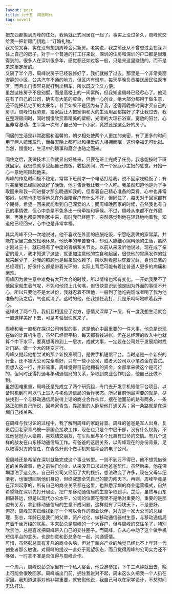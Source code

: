 ```yaml
---
layout: post
title: 九十五  同居时代
tag: novel1
---
```


把东西都搬到周峰的住处，我俩就正式同居在一起了。事实上没过多久，周峰就交给我一把新房门钥匙：“订婚礼物。”<br />
我又惊又喜，实在没有想到周峰会买新房。老实说，我之前还从不曾想过会在深圳住上自己的房子。对于一个普通的打工仔来说，深圳的住房和深圳的户口都是很难得到的，很多人在深圳很多年，感觉都还如过客一般，只是来这里赚钱的，而不是来这里定居的。<br />
又隔了半个月，周峰说房子已经装修好了，我们就搬了过去。那里是一个非常美丽安静的小区，公共汽车不通的地方，但区内有班车，每天早晚负责接送居民往返市区，而且出门很容易就打到出租车，所以既安全又方便。<br />
虽然这栋房子不是别墅，而是高楼上的一间寓所，但我知道周峰已经尽心了。他现在有了自己的公司，确实有大笔的资金，但他一心创业，绝大部分都用于做生意，还不能把私宅买的太豪华，甚至如果不是因为有了我，还得再晚些时间才买自己的房子。周峰怕我劳累，搬家后让人把家俱和大的生活用品都摆好了才让我过去，我在整理房间时，同时慢慢欣赏着精美的壁橱，光滑的大理石浴室，宽敞的阳台，心里非常激动，生平第一次有了自己的一个小家，竟然还是这么好的房子。

同居的生活是非常甜蜜和温馨的，朝夕相处使两个人更加的亲密，有了更多的时间用于两人嬉戏玩乐，而每天晚上都可以和相爱的人相拥而眠，这份幸福无可比拟。当然，慢慢地，生活中的琐事和磨合也随之而来。

同住之后，我做技术工作就显出好处来，只要在班上完成了任务，我总能按时下班就回家。我很快就享受起自己做饭，收拾房间，做一个家庭小主妇的感觉，开始一心一意地照顾起他来。<br />
周峰的作息时间极不稳定，常常下班前才一个电话打给我，说不回家吃晚饭了；有时甚至我已经回家做好了晚饭，他才告诉我让我一个人吃。我虽然知道他是为了争取回来和我一同进餐才那么晚通知我的，但看着自己精心准备的菜肴，心中也非常郁闷。以前也不觉得他总在外面陪客户有什么不好，但同住了，每天对于回家都有个期待，希望一回来就能看到自己深爱的人；而周峰晚回家的时候，虽然我也有自己的事情做，但心中总是不免多出一份牵挂和等候。不过，周峰从来都不在外留宿，再晚也都要回到家中来，有时我已经睡下，突然感觉到他在轻轻地吻着我，知道他已经回来，心中也是非常幸福。

其实周峰不只一次地说过，他不喜欢在外面的应酬吃饭，宁愿吃我做的家常菜，并能在家里完全放松地休息。他长年的辛苦奋斗，却没人能细心照料他的生活，虽然才刚过三十，就已经有了中度的胃病和关节炎。以前从来没听他说过，现在成了亲密的爱人，我才知道了这些，就更加注意他的饮食和起居，很快他的胃痛发作的就越来越少了，对我的照顾也是越来越依赖了。所以别看那些穿着光鲜，身份显著的总经理们，好像什么都是带着光环的，实际上背后可能有着比普通人更多的病痛和磨难。<br />
周峰因为做生意中难免有大开大合的时候，所以情绪也常有变化。一开始我受不了他回家就生着气呢，不免和他顶上几句嘴，但很快意识到他是因为外面的事情不开心，所以只要他不是太过份，我就忍着不理他，一般到了他吃完饭或者喝了我为他准备的汤之后，气也就消了。这时的他，任我捏任我打，只是乐呵呵地哄着我开心。<br />
这样过了两个月，我们互相适应了对方，感情又深厚了一层，有一度我想生活就会一直这样美好下去，可是考验很快就来了。

周峰和我一直都在探讨公司转型的事，这是他心中最重要的一件大事。他总是说现在做的计算机生意，虽然已经很平稳，每天都有钱进帐，但在总经理的收入中也就算个中下水平，要真想再跨到上一层次，成就大事，一定要在公司处于发展期时找对门路，做一个大的转变才行。<br />
周峰又提起他想尝试的那个新投资项目，是做手机短信平台。当时这是一个新兴的行业，还不被大公司完全看好，只有一些小公司，或者大公司以小笔资金在尝试。但想入这一行，并非易事，周峰觉得目前他拥有的资金，全部拿来做这个是可行的，但同时还得打通与移动通信局的关系，争取到商业合作机会，他自己还做不到。<br />
虽然困难重重，周峰还是先成立了两个研究组，专门去开发手机短信平台项目，以备时机到时可以马上进入与移动通信局的合作状态。所以目前他最需要的就是，尽快找到一个与移动通信局说得上话的商业合作伙伴，摆在他面前的路有两条，一条路正如他自己所说，回老家青岛，靠那里的人脉帮他打通关系；另一条路就是在深圳自己找关系。

在周峰与我讨论的过程中，我了解到周峰的家庭背景。周峰的爸爸是军人出身，复员后回老家青岛被一家国企接收工作，现在也只是个中层干部，没有什么权势。不过他爸爸为人豪爽，喜欢结交朋友，在军队里与多个兄弟有过命的交情。有几个这样的战友在山东移动通信局工作。有爸爸的这层关系，以周峰现在的身份背景，足以取得对方的信任，在青岛开创个做手机短信平台的电子公司。

但周峰还是希望在深圳就能完成这个事业转型。一则不到万不得已，他不想凭借爸爸的关系做事，他之前独自创业，从来没开口求过他爸爸帮忙。虽然后来，他在深圳漂泊了这么久，自己开公司又经历了大的挫折，想法改变了许多，现在父母年纪渐老，也很想回到他们身边，但终究想全凭自己的能力闯天下。再则，周峰毕竟是在深圳起家的，所有自己的商业关系都在这里，也熟悉深圳的商业运营模式，自然希望能在深圳先打开局面，把广东移动通信局的生意争取到手。之后，虽然与山东相隔甚远，但是以现代办公水平，公司的位置在哪里不是绝对重要的，重要的是那边有关系，拿到移动通信局的生意不成问题，这样就有了两块天下，不是更好。<br />
何况，周峰其实已经找到了一个可以合作的商业伙伴，对方是一家大公司的总经理，彭总，年龄已是我们的父辈，资产过亿，做移动通信器材生意，与移动通信局有着千丝万缕的联系。本来彭总是周峰的一个大客户，但与周峰的交往多了，特别欣赏他，总是喜欢把周峰带入自己的交往圈子。而周峰，自从心中动了这个做手机短信平台的念头，也是刻意和彭总多在一起，沟通感情。<br />
可惜，虽然彭总具有非凡的商业头脑，但对于新兴产业的触觉已经比不上年轻一代创业者那么敏锐，对周峰的提议一直处于观望状态，而且觉得周峰的公司实力还不够强，一时拿不准是否值得与周峰合作。

一个周六，周峰说彭总家里有一个私人宴会，他受邀参加，下午三点钟就出去，晚上可能会很晚回家。周峰临出门前，拥住我说对不起，周末这么久把我一个人扔在家里。我知道这事对他非常重要，就安慰他说，我自己可以在家学设计，不愁时间无法打法。
